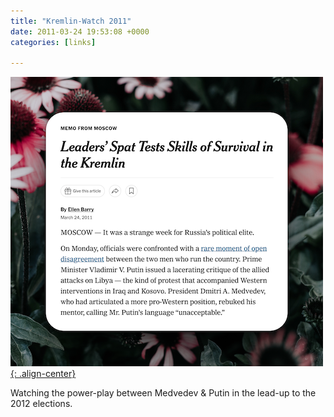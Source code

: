```yaml
---
title: "Kremlin-Watch 2011"
date: 2011-03-24 19:53:08 +0000
categories: [links]

---
```

[![image-center](/assets/img/kremlinology.png){: .align-center}](https://www.nytimes.com/2011/03/25/world/europe/25russia.html)

Watching the power-play between Medvedev & Putin in the lead-up to the 2012 elections.
